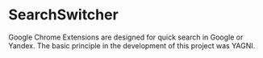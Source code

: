 # SearchSwitcher
Google Chrome Extensions are designed for quick search in Google or Yandex.
The basic principle in the development of this project was YAGNI.
